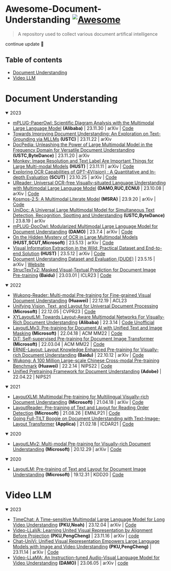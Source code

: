 # Awesome-Document-Understanding [![Awesome](https://awesome.re/badge-flat.svg)](https://awesome.re)
> A repository used to collect various document artifical intelligence

continue update 🤗

## Table of contents

- [Document Understanding](#document-understanding)
- [Video LLM](#video-llm)

# Document Understanding

<details open>
<summary>2023</summary>

- [mPLUG-PaperOwl: Scientific Diagram Analysis with the Multimodal Large Language Model](https://arxiv.org/abs/2311.18248) **(Alibaba)** | 23.11.30  | arXiv | [Code](https://github.com/X-PLUG/mPLUG-DocOwl/tree/main)
- [Towards Improving Document Understanding: An Exploration on Text-Grounding via MLLMs](https://arxiv.org/abs/2311.13194) **(USTC)** | 23.11.22 | arXiv
- [DocPedia: Unleashing the Power of Large Multimodal Model in the Frequency Domain for Versatile Document Understanding](https://arxiv.org/abs/2311.11810) **(USTC,ByteDance)** | 23.11.20 | arXiv
- [Monkey: Image Resolution and Text Label Are Important Things for Large Multi-modal Models](https://arxiv.org/abs/2311.06607) **(HUST)** | 23.11.11 | arXiv | [Code](https://github.com/Yuliang-Liu/Monkey)
- [Exploring OCR Capabilities of GPT-4V(ision) : A Quantitative and In-depth Evaluation](https://arxiv.org/abs/2310.16809) **(SCUT)** | 23.10.25 | arXiv | [Code](https://github.com/SCUT-DLVCLab/GPT-4V_OCR)
- [UReader: Universal OCR-free Visually-situated Language Understanding with Multimodal Large Language Model](https://arxiv.org/abs/2310.05126) **(DAMO,RUC,ECNU)** | 23.10.08 | arXiv | [Code](https://github.com/LukeForeverYoung/UReader)
- [Kosmos-2.5: A Multimodal Literate Model](https://arxiv.org/abs/2309.11419) **(MSRA)** | 23.9.20 | arXiv | [Code](https://thegenerality.com/agi/)
- [UniDoc: A Universal Large Multimodal Model for Simultaneous Text Detection, Recognition, Spotting and Understanding](https://arxiv.org/abs/2308.11592) **(USTC,ByteDance)** | 23.8.19 | arXiv
- [mPLUG-DocOwl: Modularized Multimodal Large Language Model for Document Understanding](https://arxiv.org/abs/2307.02499) **(DAMO)** | 23.7.4 | arXiv | [Code](https://github.com/X-PLUG/mPLUG-DocOwl)
- [On the Hidden Mystery of OCR in Large Multimodal Models](https://arxiv.org/abs/2305.07895) **(HUST,SCUT,Microsoft)** | 23.5.13 | arXiv | [Code](https://github.com/Yuliang-Liu/MultimodalOCR)
- [Visual Information Extraction in the Wild: Practical Dataset and End-to-end Solution](https://arxiv.org/abs/2305.07498) **(HUST)** | 23.5.12 | arXiv | [Code](https://github.com/jfkuang/CFAM)
- [Document Understanding Dataset and Evaluation (DUDE)](https://arxiv.org/abs/2305.08455) | 23.5.15 | arXiv | [Website](https://rrc.cvc.uab.es/?ch=23)
- [StrucTexTv2: Masked Visual-Textual Prediction for Document Image Pre-training](https://arxiv.org/abs/2303.00289) **(Baidu)** | 23.03.01 | ICLR23 | [Code](https://github.com/PaddlePaddle/VIMER/tree/main/StrucTexT)

</details>

<details open>
<summary>2022</summary>

- [Wukong-Reader: Multi-modal Pre-training for Fine-grained Visual Document Understanding](https://arxiv.org/abs/2212.09621) **(Huawei)** | 22.12.19 | ACL23
- [Unifying Vision, Text, and Layout for Universal Document Processing](https://arxiv.org/abs/2212.02623) **(Microsoft)** | 22.12.05 | CVPR23 | [Code](https://github.com/microsoft/i-Code/tree/main/i-Code-Doc)
- [XYLayoutLM: Towards Layout-Aware Multimodal Networks For Visually-Rich Document Understanding](https://arxiv.org/abs/2203.06947) **(Alibaba)** | 22.3.14 | [Code Unofficial](https://github.com/Sanster/xy-cut)
- [LayoutLMv3: Pre-training for Document AI with Unified Text and Image Masking](https://arxiv.org/abs/2204.08387) **(Microsoft)** | 22.04.18 | ACM MM22 | [Code](https://github.com/microsoft/unilm/tree/master/layoutlmv3)
- [DiT: Self-supervised Pre-training for Document Image Transformer](https://arxiv.org/abs/2203.02378) **(Microsoft)** | 22.03.04 | ACM MM22 | [Code](https://github.com/microsoft/unilm/tree/master/dit)
- [ERNIE-Layout: Layout Knowledge Enhanced Pre-training for Visually-rich Document Understanding](https://arxiv.org/abs/2210.06155) **(Baidu)** | 22.10.12 | arXiv | [Code](https://github.com/PaddlePaddle/PaddleNLP/tree/develop/model_zoo/ernie-layout)
- [Wukong: A 100 Million Large-scale Chinese Cross-modal Pre-training Benchmark](https://arxiv.org/abs/2202.06767) **(Huawei)** | 22.2.14 | NIPS22 | [Code](https://wukong-dataset.github.io/wukong-dataset/)
- [Unified Pretraining Framework for Document Understanding](https://arxiv.org/abs/2204.10939) **(Adobe)** | 22.04.22 | NIPS21

</details>


<details open>
<summary>2021</summary>

- [LayoutXLM: Multimodal Pre-training for Multilingual Visually-rich Document Understanding](https://arxiv.org/abs/2104.08836) **(Microsoft)** | 21.04.18 | arXiv | [Code](https://github.com/microsoft/unilm/tree/master/layoutxlm)
- [LayoutReader: Pre-training of Text and Layout for Reading Order Detection](https://arxiv.org/abs/2108.11591) **(Microsoft)** | 21.08.26 | EMNLP21 | [Code](https://github.com/microsoft/unilm/tree/master/layoutreader)
- [Going Full-TILT Boogie on Document Understanding with Text-Image-Layout Transformer](https://arxiv.org/abs/2102.09550) **(Applica)** | 21.02.18 | ICDAR21 | [Code](https://github.com/uakarsh/TiLT-Implementation)

</details>


<details open>
<summary>2020</summary>

- [LayoutLMv2: Multi-modal Pre-training for Visually-rich Document Understanding](https://arxiv.org/abs/2012.14740) **(Microsoft)** | 20.12.29 | arXiv | [Code](https://github.com/microsoft/unilm/tree/master/layoutlmv2)

</details>

<details open>
<summary>2020</summary>
  
- [LayoutLM: Pre-training of Text and Layout for Document Image Understanding](https://arxiv.org/abs/1912.13318) **(Microsoft)** | 19.12.31 | KDD20 | [Code](https://github.com/microsoft/unilm/tree/master/layoutlm)

</details>


# Video LLM

<details open>
<summary>2023</summary>

- [TimeChat: A Time-sensitive Multimodal Large Language Model for Long Video Understanding](https://arxiv.org/abs/2312.02051) **(PKU,Noah)** | 23.12.04  | arXiv | [Code](https://github.com/RenShuhuai-Andy/TimeChat)
- [Video-LLaVA: Learning United Visual Representation by Alignment Before Projection](https://arxiv.org/abs/2311.10122) **(PKU,PengCheng)** | 23.11.16 | arXiv | [code](https://github.com/PKU-YuanGroup/Video-LLaVA)
- [Chat-UniVi: Unified Visual Representation Empowers Large Language Models with Image and Video Understanding](https://arxiv.org/abs/2311.08046) **(PKU,PengCheng)** | 23.11.14  | arXiv | [Code](https://github.com/PKU-YuanGroup/Chat-UniVi)
- [Video-LLaMA: An Instruction-tuned Audio-Visual Language Model for Video Understanding](https://arxiv.org/abs/2306.02858) **(DAMO)** | 23.06.05 | arXiv | [code](https://github.com/DAMO-NLP-SG/Video-LLaMA)

</details>

